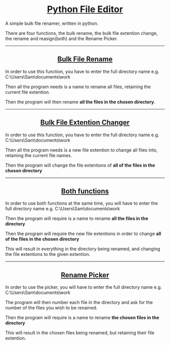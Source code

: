 <div align="center"><u>

# Python File Editor
</u></div>
 A simple bulk file renamer, written in python. 

There are four functions, the bulk rename, the bulk file extention change, the rename and reasign(both) and the Rename Picker.
<hr>
<div align="center"><u>

## Bulk File Rename

</u></div>
In order to use this function, you have to enter the full directory name e.g. C:\Users\Sam\documents\work

Then all the program needs is a name to rename all files, retaining the current file extention. 

Then the program will then rename <b>all the files in the chosen directory</b>.

<hr>

<div align="center"><u>

## Bulk File Extention Changer

</u></div>
In order to use this function, you have to enter the full directory name e.g. C:\Users\Sam\documents\work

Then all the program needs is a new file extention to change all files into, retaining the current file names. 

Then the program will change the file extentions of <b>all of the files in the chosen directory</b>
<hr>

<div align="center"><u>

## Both functions

</u></div>

In order to use both functions at the same time, you will have to enter the full directory name e.g. C:\Users\Sam\documents\work

Then the program will require is a name to rename <b>all the files in the directory</b>

Then the program will require the new file extentions in order to change <b>all of the files in the chosen directory</b>

This will result in everything in the directory being renamed, and changing the file extentions to the given extention.

<hr>

<div align="center"><u>

## Rename Picker

</u></div>

In order to use the picker, you will have to enter the full directory name e.g. C:\Users\Sam\documents\work

The program will then number each file in the directory and ask for the number of the files you wish to be renamed. 

Then the program will require is a name to rename <b> the  chosen files in the directory</b>

This will result in the chosen files being renamed, but retaining their file extention. 